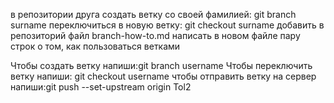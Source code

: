 в репозитории друга создать ветку со своей фамилией: git branch surname
переключиться в новую ветку: git checkout surname
добавить в репозиторий файл branch-how-to.md
написать в новом файле пару строк о том, как пользоваться ветками 

Чтобы создать ветку напиши:git branch username 
Чтобы переключить ветку напиши: git checkout username
чтобы отправить ветку на сервер напиши:git push --set-upstream origin Tol2